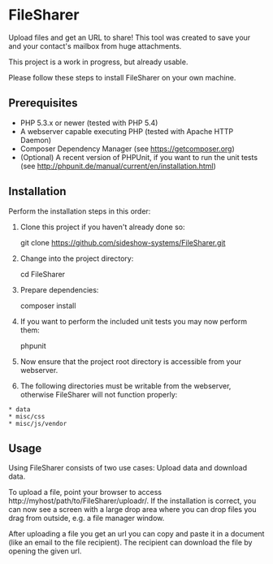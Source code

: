 FileSharer
==========

Upload files and get an URL to share! This tool was created to save your and your contact's mailbox from huge attachments.

This project is a work in progress, but already usable.

Please follow these steps to install FileSharer on your own machine.

Prerequisites
-------------

* PHP 5.3.x or newer (tested with PHP 5.4)
* A webserver capable executing PHP (tested with Apache HTTP Daemon)
* Composer Dependency Manager (see https://getcomposer.org)
* (Optional) A recent version of PHPUnit, if you want to run the unit tests (see http://phpunit.de/manual/current/en/installation.html)

Installation
------------

Perform the installation steps in this order:

  1. Clone this project if you haven't already done so:

		git clone https://github.com/sideshow-systems/FileSharer.git

  2. Change into the project directory:

		cd FileSharer

  3. Prepare dependencies:

		composer install

  4. If you want to perform the included unit tests you may now perform them:

		phpunit

  5. Now ensure that the project root directory is accessible from your webserver.

  6. The following directories must be writable from the webserver, otherwise FileSharer will not function properly:

	* data
	* misc/css
	* misc/js/vendor



Usage
-----

Using FileSharer consists of two use cases: Upload data and download data.

To upload a file, point your browser to access http://myhost/path/to/FileSharer/uploadr/. If the installation is correct, you can now see a screen with a large drop area where you can drop files you drag from outside, e.g. a file manager window.

After uploading a file you get an url you can copy and paste it in a document (like an email to the file recipient). The recipient can download the file by opening the given url.


